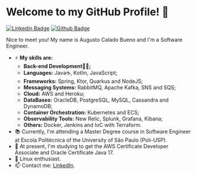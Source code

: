 # Welcome to my GitHub Profile!  👋

[![Linkedin Badge](https://img.shields.io/badge/-LinkedIn-blue?style=flat-square&logo=Linkedin&logoColor=white&link=https://www.linkedin.com/in/augusto-bueno)](https://www.linkedin.com/in/augusto-bueno)
[![Github Badge](https://img.shields.io/badge/-Github-000?style=flat-square&logo=Github&logoColor=white&link=https://github.com/AugustoCalado/)](https://github.com/AugustoCalado/)

Nice to meet you! My name is Augusto Calado Bueno and I'm a Software Engineer.

 - ⚡ **My skills are:** 
    - **Back-end Development👨‍💻;**  
    - **Languages:** Java☕, Kotlin, JavaScript;
    - **Frameworks:** Spring, Ktor, Quarkus and NodeJS;
    - **Messaging Systems:** RabbitMQ, Apache Kafka, SNS and SQS;
    - **Cloud:** AWS and Heroku;
    - **DataBases:** OracleDB, PostgreSQL, MySQL, Cassandra and DynamoDB;
    - **Container Orchestration:** Kubernetes and ECS;
    - **Observability Tools:** New Relic, Splunk, Grafana, Kibana;
    - **Others:** Docker, Jenkins and IoC with Terraform.
 - 📚 Currently, I'm attending a Master Degree course in Software Engineer at Escola Politécnica of the University of São Paulo (Poli-USP).
 - 🌱 At present, I'm studying to get the AWS Certificate Developer Associate and Oracle Certificate Java 17.
 - 🐧 Linux enthusiast.
 - 📫 Contact me: [LinkedIn](https://www.linkedin.com/in/augusto-bueno/).


